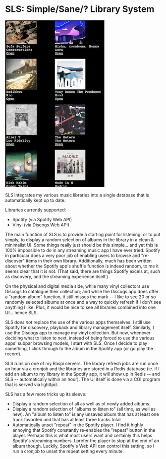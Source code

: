 # SLS: Simple/Sane/? Library System

![](screenshot.jpg)

SLS integrates my various music libraries into a single database that is
automatically kept up to date.

Libraries currently supported:

* Spotify (via Spotify Web API)
* Vinyl (via Discogs Web API)

The main function of SLS is to provide a starting point for listening, or to
put simply, to display a random selection of albums in the library in a clean &
minimalist UI. Some things really just should be this simple... and yet this is
100% impossible to do in any streaming music app I have ever tried. Spotify in
particular does a very poor job of enabling users to browse and
"re-discover" items in their own library. Additionally, much has been written
about whether the Spotify app's shuffle function is indeed random, to me it
seems clear that it is not. (That said, there are things Spotify excels at,
such as discovery, and the streaming experience itself.)

On the physical and digital media side, while many vinyl collectors use Discogs
to catalogue their collection; and while the Discogs app does offer a "random
album" function, it still misses the mark -- I like to see 20 or so randomly
selected albums at once and a way to quickly refresh if I don't see anything I
like. Plus, it would be nice to see all libraries combined into one UI... hence
SLS.

SLS *does not* replace the use of the various apps themselves. I still use
Spotify for discovery, playback and library management itself. Similarly, I use
the Discogs app to manage my vinyl collection. But now, whenever deciding what
to listen to next, instead of being forced to use the various apps' subpar
browsing models, I start with SLS. Once I decide to play something, I click
through to the album in the Spotify app (or go play the record).

SLS runs on one of my Raspi servers. The library refresh jobs are run once
an hour via a cronjob and the libraries are stored in a Redis database (ie. if
I add an album to my library in the Spotify app, it will show up in Redis --
and SLS -- automatically within an hour). The UI itself is done via a CGI
program that is served via lighttpd.

SLS has a few more tricks up its sleeve:

* Display a random selection of all as well as of newly added albums.
* Display a random selection of "albums to listen to" (all time, as well as
  new). An "album to listen to" is any unsaved album that has at least one
  track favorited and that has at least three tracks total.
* Automatically unset "repeat" in the Spotify player. I find it highly
  annoying that Spotify constantly re-enables the "repeat" button in the
  player. Perhaps this is what most users want and certainly this helps
  Spotify's streaming numbers. I prefer the player to stop at the end of an
  album though. Luckily, Spotify's Web API can control this setting, so I
  run a cronjob to unset the repeat setting every minute.

